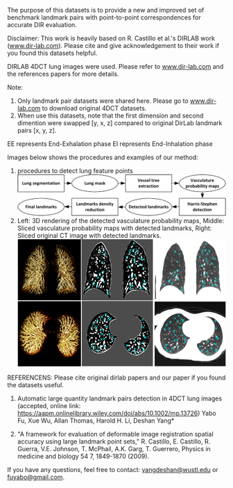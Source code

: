 
The purpose of this datasets is to provide a new and improved set of benchmark landmark pairs with point-to-point correspondences for accurate DIR evaluation.


Disclaimer: This work is heavily based on R. Castillo et al.'s DIRLAB work (www.dir-lab.com). Please cite and give acknowledgement to their work if you found this datasets helpful. 

DIRLAB 4DCT lung images were used. Please refer to www.dir-lab.com  and the references papers for more details.


Note:
  1. Only landmark pair datasets were shared here. Please go to www.dir-lab.com to download original 4DCT datasets.
  2. When use this datasets, note that the first dimension and second dimention were swapped [y, x, z] compared to original DirLab landmark pairs [x, y, z].
  
  EE represents End-Exhalation phase
  EI represents End-Inhalation phase
  
Images below shows the procedures and examples of our method:
1. procedures to detect lung feature points
![figure 1](/images/Fig.1.png)
2. Left: 3D rendering of the detected vasculature probability maps, Middle: Sliced vasculature probability maps with detected landmarks, Right: Sliced original CT image with detected landmarks. 
![figure 2](/images/Fig.2.png)


REFERENCENS:
Please cite original dirlab papers and our paper if you found the datasets useful.

1. Automatic large quantity landmark pairs detection in 4DCT lung images (accepted, online link:  https://aapm.onlinelibrary.wiley.com/doi/abs/10.1002/mp.13726)
Yabo Fu, Xue Wu, Allan Thomas, Harold H. Li, Deshan Yang*

2. "A framework for evaluation of deformable image registration spatial accuracy using large landmark point sets,"
R. Castillo, E. Castillo, R. Guerra, V.E. Johnson, T. McPhail, A.K. Garg, T. Guerrero, 
Physics in medicine and biology 54 7, 1849-1870 (2009).


If you have any questions, feel free to contact: yangdeshan@wustl.edu  or  fuyabo@gmail.com.
